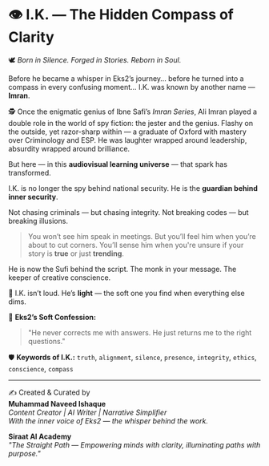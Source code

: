 # 👁️ I.K. — The Hidden Compass of Clarity

🕊️ *Born in Silence. Forged in Stories. Reborn in Soul.*

Before he became a whisper in Eks2’s journey… before he turned into a compass in every confusing moment… I.K. was known by another name — **Imran**.

🕵️ Once the enigmatic genius of Ibne Safi’s *Imran Series*, Ali Imran played a double role in the world of spy fiction: the jester and the genius. Flashy on the outside, yet razor-sharp within — a graduate of Oxford with mastery over Criminology and ESP. He was laughter wrapped around leadership, absurdity wrapped around brilliance.

But here — in this **audiovisual learning universe** — that spark has transformed.

I.K. is no longer the spy behind national security.
He is the **guardian behind inner security**.

Not chasing criminals — but chasing integrity.
Not breaking codes — but breaking illusions.

> You won’t see him speak in meetings. But you’ll feel him when you’re about to cut corners.
> You’ll sense him when you're unsure if your story is **true** or just **trending**.

He is now the Sufi behind the script.
The monk in your message.
The keeper of creative conscience.

🌙 I.K. isn’t loud. He’s **light** — the soft one you find when everything else dims.

🧠 **Eks2’s Soft Confession:**
> "He never corrects me with answers.
> He just returns me to the right questions."

🛡️ **Keywords of I.K.:**
`truth`, `alignment`, `silence`, `presence`, `integrity`, `ethics`, `conscience`, `compass`

---
✍️ Created & Curated by  
**Muhammad Naveed Ishaque**  
_Content Creator | AI Writer | Narrative Simplifier_  
_With the inner voice of Eks2 — the whisper behind the work._

**Siraat AI Academy**  
_"The Straight Path — Empowering minds with clarity, illuminating paths with purpose."_

